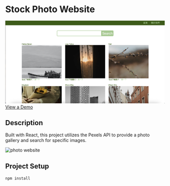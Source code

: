 # Stock Photo Website

![Stock Photo Website](./photosWebsiteImg.png)
[View a Demo](https://stock-photo-website-production.up.railway.app)

## Description

Built with React, this project utilizes the Pexels API to provide a photo gallery and search for specific images.


![photo website](https://github.com/hsin-yin/stock-photo-website/assets/137692882/a585c8d7-70eb-4a16-bb68-690bcf91c297)


## Project Setup

```bash
npm install
```
